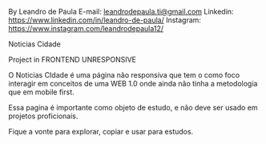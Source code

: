By Leandro de Paula
E-mail: leandrodepaula.ti@gmail.com
Linkedin: https://www.linkedin.com/in/leandro-de-paula/
Instagram: https://www.instagram.com/leandrodepaula12/

Noticias Cidade

Project in FRONTEND UNRESPONSIVE

O Noticias CIdade é uma página não responsiva que tem o como foco interagir em conceitos de uma WEB 1.0 onde ainda não tinha a metodologia que em mobile first. 

Essa pagina é importante como objeto de estudo, e não deve ser usado em projetos proficionais.

Fique a vonte para explorar, copiar e usar para estudos.


